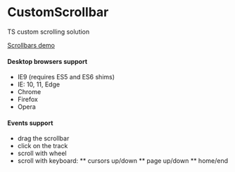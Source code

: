 # CustomScrollbar
TS custom scrolling solution

[Scrollbars demo](https://mchaov.github.io/CustomScrollbar/ "Scrollbars demo")

#### Desktop browsers support

* IE9 (requires ES5 and ES6 shims)
* IE: 10, 11, Edge
* Chrome
* Firefox
* Opera

#### Events support
* drag the scrollbar
* click on the track
* scroll with wheel
* scroll with keyboard:
** cursors up/down
** page up/down
** home/end